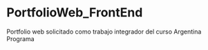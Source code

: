 # PortfolioWeb_FrontEnd
Portfolio web solicitado como trabajo integrador del curso Argentina Programa
